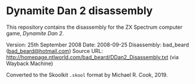 # Dynamite Dan 2 disassembly

This repository contains the disassembly for the ZX Spectrum computer game, _Dynamite Dan 2_.


Version:     25th September 2008
Date:        2008-09-25
Disassembly: bad_beard (bad_beard@hotmail.com)
Source URL:  http://homepage.ntlworld.com/bad_beard/DDan2_Disassembly.txt (via Wayback Machine)

Converted to the Skoolkit `.skool` format by Michael R. Cook, 2019.
